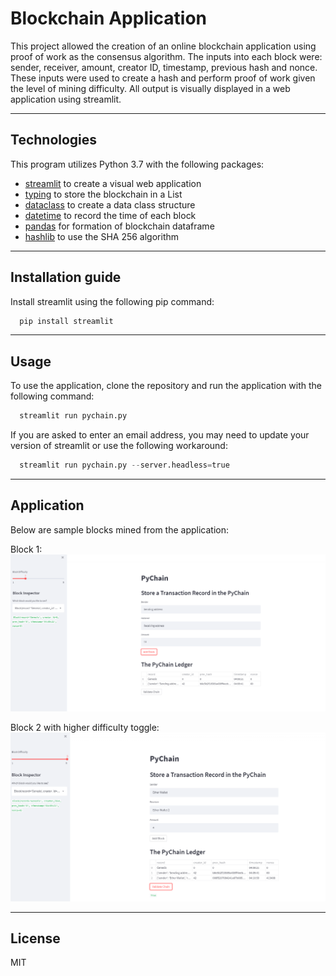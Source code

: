 # Blockchain Application

This project allowed the creation of an online blockchain application using proof of work as the consensus algorithm. The inputs into each block were: sender, receiver, amount, creator ID, timestamp, previous hash and nonce. These inputs were used to create a hash and perform proof of work given the level of mining difficulty. All output is visually displayed in a web application using streamlit.

---

## Technologies

This program utilizes Python 3.7 with the following packages:

- [streamlit](https://streamlit.io/) to create a visual web application
- [typing](https://docs.python.org/3/library/typing.html) to store the blockchain in a List
- [dataclass](https://docs.python.org/3/library/dataclasses.html) to create a data class structure
- [datetime](https://docs.python.org/3/library/datetime.html) to record the time of each block
- [pandas](https://pandas.pydata.org/) for formation of blockchain dataframe
- [hashlib](https://docs.python.org/3/library/hashlib.html) to use the SHA 256 algorithm

---

## Installation guide

Install streamlit using the following pip command:

```python
  pip install streamlit
```

---

## Usage

To use the application, clone the repository and run the application with the following command:

```python
  streamlit run pychain.py
```

If you are asked to enter an email address, you may need to update your version of streamlit or use the following workaround:

```python
  streamlit run pychain.py --server.headless=true
```

---

## Application

Below are sample blocks mined from the application:


Block 1:
![block 1](images/block1.PNG)



Block 2 with higher difficulty toggle:
![block 2](images/block2.PNG)

---

## License

MIT